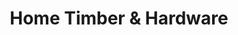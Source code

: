 ---
title: "Home Timber & Hardware"
url: /wycheproof/home-timber-and-hardware/
shop: doityourself
---